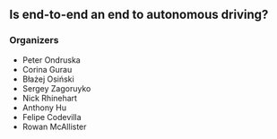 ## Is end-to-end an end to autonomous driving?



### Organizers

- Peter Ondruska
- Corina Gurau
- Błażej Osiński
- Sergey Zagoruyko
- Nick Rhinehart
- Anthony Hu
- Felipe Codevilla
- Rowan McAllister
